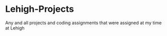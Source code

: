 # Lehigh-Projects
Any and all projects and coding assignments that were assigned at my time at Lehigh
